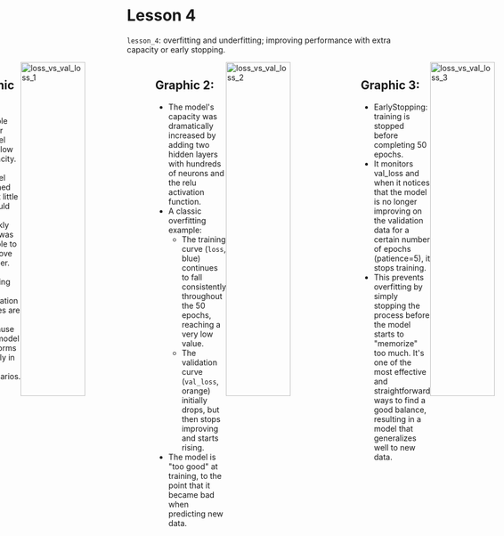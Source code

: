# Lesson 4

`lesson_4`: overfitting and underfitting; improving performance with extra capacity or early stopping.

<div style="display: flex; justify-content: center;">
<div class="texto-titulo">
      
## Graphic 1:
* Simple linear model with low capacity.
* The model learned what little it could very quickly and was unable to improve further.
* Both training and validation losses are high because the model performs poorly in both scenarios.

</div>
      <img style="width: 48%;" width="1000" height="600" alt="loss_vs_val_loss_1" src="https://github.com/user-attachments/assets/88140202-c22a-4adf-8dee-23cc5fd575d2" />
<div class="texto-titulo">
      
## Graphic 2:
* The model's capacity was dramatically increased by adding two hidden layers with hundreds of neurons and the relu activation function.
* A classic overfitting example:
  * The training curve (`loss`, blue) continues to fall consistently throughout the 50 epochs, reaching a very low value.
  * The validation curve (`val_loss`, orange) initially drops, but then stops improving and starts rising.
* The model is "too good" at training, to the point that it became bad when predicting new data.

</div>
      <img style="width: 48%;" width="1000" height="600" alt="loss_vs_val_loss_2" src="https://github.com/user-attachments/assets/3a4011bf-9ec9-43fc-9831-4a00062c9733" />
<div class="texto-titulo">
      
## Graphic 3:
* EarlyStopping: training is stopped before completing 50 epochs.
* It monitors val_loss and when it notices that the model is no longer improving on the validation data for a certain number of epochs (patience=5), it stops training.
* This prevents overfitting by simply stopping the process before the model starts to "memorize" too much. It's one of the most effective and straightforward ways to find a good balance, resulting in a model that generalizes well to new data.

</div>
      <img style="width: 48%;" width="1000" height="600" alt="loss_vs_val_loss_3" src="https://github.com/user-attachments/assets/b0faf6d1-8b64-4f4c-84f8-aa3e1fb91c0b" />
</div>
